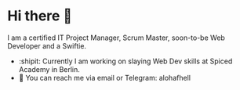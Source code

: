 # Hi there 👋

I am a certified IT Project Manager, Scrum Master, soon-to-be Web Developer and a Swiftie.
- :shipit: Currently I am working on slaying Web Dev skills at Spiced Academy in Berlin.
- :postbox: You can reach me via email or Telegram: alohafhell


